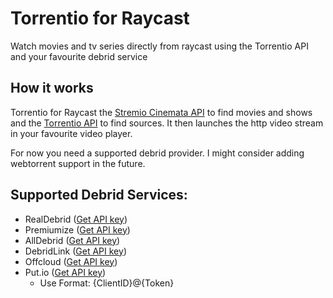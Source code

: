# Torrentio for Raycast
Watch movies and tv series directly from raycast using the Torrentio API and your favourite debrid service

## How it works
Torrentio for Raycast the [Stremio Cinemata API](https://v3-cinemeta.strem.io) to find movies and shows
and the [Torrentio API](https://torrentio.strem.fun) to find sources. It then launches the http video
stream in your favourite video player.

For now you need a supported debrid provider. I might consider adding
webtorrent support in the future.

## Supported Debrid Services:
- RealDebrid ([Get API key](https://real-debrid.com/apitoken))
- Premiumize ([Get API key](https://www.premiumize.me/account))
- AllDebrid  ([Get API key](https://alldebrid.com/apikeys))
- DebridLink ([Get API key](https://debrid-link.fr/webapp/apikey))
- Offcloud   ([Get API key](https://offcloud.com/#/account))
- Put.io     ([Get API key](https://app.put.io/oauth))
  - Use Format: {ClientID}@{Token}
